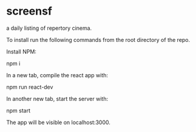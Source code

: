 # screensf
a daily listing of repertory cinema.

To install run the following commands from the root directory of the repo.

Install NPM: 

npm i

In a new tab, compile the react app with:

npm run react-dev

In another new tab, start the server with:

npm start

The app will be visible on localhost:3000.
